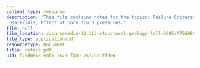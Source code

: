 ```yaml
---
content_type: resource
description: 'This file contains notes for the topics: Failure Criteria, Cohesive
  Materials, Effect of pore fluid pressures.'
file: null
file_location: /coursemedia/12-113-structural-geology-fall-2005/f75d0868edb51673fa092577921ffd06_notes6.pdf
file_type: application/pdf
resourcetype: Document
title: notes6.pdf
uid: f75d0868-edb5-1673-fa09-2577921ffd06
---
```

